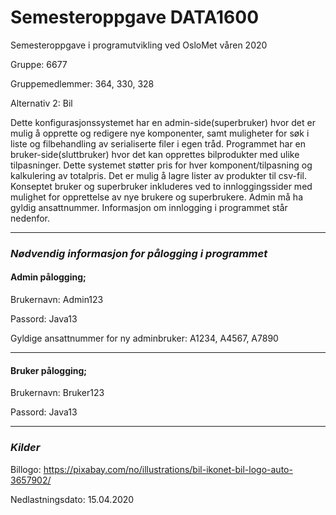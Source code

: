 # Semesteroppgave DATA1600
Semesteroppgave i programutvikling ved OsloMet våren 2020

Gruppe: 6677

Gruppemedlemmer: 364, 330, 328

Alternativ 2: Bil

Dette konfigurasjonssystemet har en admin-side(superbruker) hvor det er mulig å opprette og redigere nye komponenter,
samt muligheter for søk i liste og filbehandling av serialiserte filer i egen tråd. Programmet har en bruker-side(sluttbruker)
hvor det kan opprettes bilprodukter med ulike tilpasninger. Dette systemet støtter pris for hver komponent/tilpasning
og kalkulering av totalpris. Det er mulig å lagre lister av produkter til csv-fil. Konseptet bruker og superbruker
inkluderes ved to innloggingssider med mulighet for opprettelse av nye brukere og superbrukere. Admin må ha gyldig
ansattnummer. Informasjon om innlogging i programmet står nedenfor.

------
### **_Nødvendig informasjon for pålogging i programmet_**

#### **Admin pålogging;**

Brukernavn: Admin123

Passord: Java13

Gyldige ansattnummer for ny adminbruker: A1234, A4567, A7890

------

#### **Bruker pålogging;**

Brukernavn: Bruker123

Passord: Java13

---

### **_Kilder_**
Billogo:
https://pixabay.com/no/illustrations/bil-ikonet-bil-logo-auto-3657902/

Nedlastningsdato: 15.04.2020
